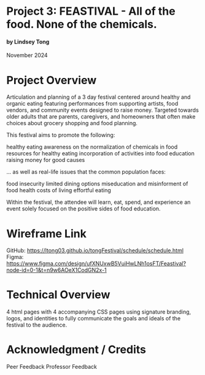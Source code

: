 # Project 3: FEASTIVAL - All of the food. None of the chemicals. 
#### by Lindsey Tong
November 2024

# Project Overview
 Articulation and planning of a 3 day festival centered around healthy and organic eating featuring performances from supporting artists, food vendors, and community events designed to raise money. Targeted towards older adults that are parents, caregivers, and homeowners that often make choices about grocery shopping and food planning. 

This festival aims to promote the following: 

healthy eating 
awareness on the normalization of chemicals in food 
resources for healthy eating 
incorporation of activities into food education 
raising money for good causes 

... as well as real-life issues that the common population faces:

food insecurity 
limited dining options 
miseducation and misinforment of food health 
costs of living 
effortful eating 

Within the festival, the attendee will learn, eat, spend, and experience an event solely focused on the positive sides of food education. 

# Wireframe Link 
GitHub: https://ltong03.github.io/tongFestival/schedule/schedule.html
Figma: https://www.figma.com/design/ufXNUxwB5VuiHwLNh1osFT/Feastival?node-id=0-1&t=n9w6AOeX1CodGN2x-1


# Technical Overview
4 html pages with 4 accompanying CSS pages using signature branding, logos, and identities to fully communicate the goals and ideals of the festival to the audience. 

# Acknowledgment / Credits 

Peer Feedback 
Professor Feedback 
